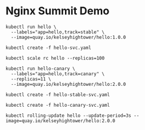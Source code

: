 # Nginx Summit Demo


```
kubectl run hello \
  --labels="app=hello,track=stable" \
  --image=quay.io/kelseyhightower/hello:1.0.0
```

```
kubectl create -f hello-svc.yaml
```

```
kubectl scale rc hello --replicas=100
```

```
kubectl run hello-canary \
  --labels="app=hello,track=canary" \
  --replicas=11 \
  --image=quay.io/kelseyhightower/hello:2.0.0
```

```
kubectl create -f hello-stable-svc.yaml
```

```
kubectl create -f hello-canary-svc.yaml
```

```
kubectl rolling-update hello --update-period=3s --image=quay.io/kelseyhightower/hello:2.0.0
```
